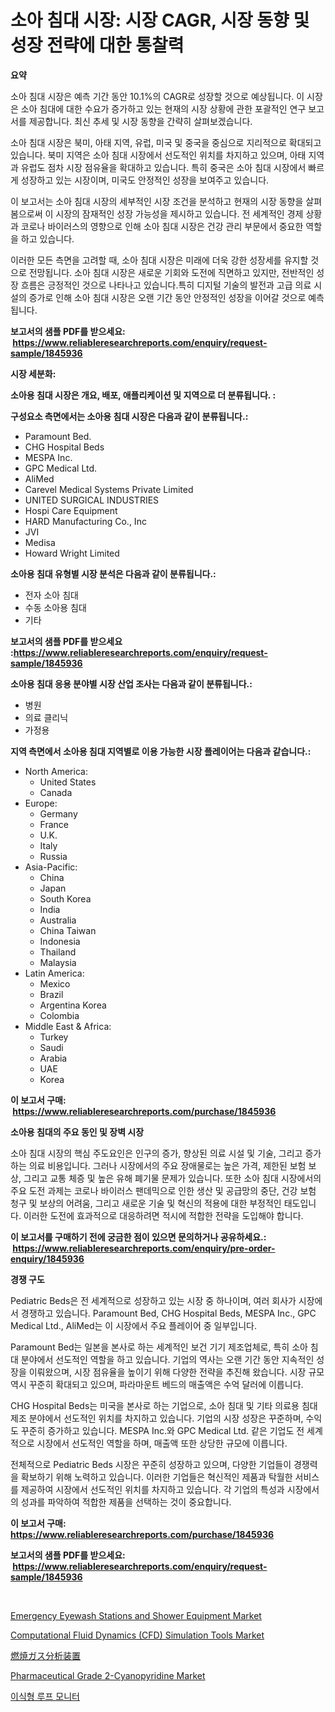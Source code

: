 <p><h1>소아 침대 시장: 시장 CAGR, 시장 동향 및 성장 전략에 대한 통찰력</h1></p><p><strong>요약</strong></p>
<p><p>소아 침대 시장은 예측 기간 동안 10.1%의 CAGR로 성장할 것으로 예상됩니다. 이 시장은 소아 침대에 대한 수요가 증가하고 있는 현재의 시장 상황에 관한 포괄적인 연구 보고서를 제공합니다. 최신 추세 및 시장 동향을 간략히 살펴보겠습니다.</p><p>소아 침대 시장은 북미, 아태 지역, 유럽, 미국 및 중국을 중심으로 지리적으로 확대되고 있습니다. 북미 지역은 소아 침대 시장에서 선도적인 위치를 차지하고 있으며, 아태 지역과 유럽도 점차 시장 점유율을 확대하고 있습니다. 특히 중국은 소아 침대 시장에서 빠르게 성장하고 있는 시장이며, 미국도 안정적인 성장을 보여주고 있습니다.</p><p>이 보고서는 소아 침대 시장의 세부적인 시장 조건을 분석하고 현재의 시장 동향을 살펴봄으로써 이 시장의 잠재적인 성장 가능성을 제시하고 있습니다. 전 세계적인 경제 상황과 코로나 바이러스의 영향으로 인해 소아 침대 시장은 건강 관리 부문에서 중요한 역할을 하고 있습니다.</p><p>이러한 모든 측면을 고려할 때, 소아 침대 시장은 미래에 더욱 강한 성장세를 유지할 것으로 전망됩니다. 소아 침대 시장은 새로운 기회와 도전에 직면하고 있지만, 전반적인 성장 흐름은 긍정적인 것으로 나타나고 있습니다.특히 디지털 기술의 발전과 고급 의료 시설의 증가로 인해 소아 침대 시장은 오랜 기간 동안 안정적인 성장을 이어갈 것으로 예측됩니다.</p></p>
<p><strong>보고서의 샘플 PDF를 받으세요: &nbsp;<a href="https://www.reliableresearchreports.com/enquiry/request-sample/1845936">https://www.reliableresearchreports.com/enquiry/request-sample/1845936</a></strong></p>
<p><strong>시장 세분화:</strong></p>
<p><strong> 소아용 침대 시장은 개요, 배포, 애플리케이션 및 지역으로 더 분류됩니다. :</strong></p>
<p><strong>구성요소 측면에서는 소아용 침대 시장은 다음과 같이 분류됩니다.:</strong></p>
<p><ul><li>Paramount Bed.</li><li>CHG Hospital Beds</li><li>MESPA Inc.</li><li>GPC Medical Ltd.</li><li>AliMed</li><li>Carevel Medical Systems Private Limited</li><li>UNITED SURGICAL INDUSTRIES</li><li>Hospi Care Equipment</li><li>HARD Manufacturing Co., Inc</li><li>JVI</li><li>Medisa</li><li>Howard Wright Limited</li></ul></p>
<p><strong> 소아용 침대 유형별 시장 분석은 다음과 같이 분류됩니다.:</strong></p>
<p><ul><li>전자 소아 침대</li><li>수동 소아용 침대</li><li>기타</li></ul></p>
<p><strong>보고서의 샘플 PDF를 받으세요 :<a href="https://www.reliableresearchreports.com/enquiry/request-sample/1845936">https://www.reliableresearchreports.com/enquiry/request-sample/1845936</a></strong></p>
<p><strong> 소아용 침대 응용 분야별 시장 산업 조사는 다음과 같이 분류됩니다.:</strong></p>
<p><ul><li>병원</li><li>의료 클리닉</li><li>가정용</li></ul></p>
<p><strong>지역 측면에서 소아용 침대 지역별로 이용 가능한 시장 플레이어는 다음과 같습니다.:</strong></p>
<p><ul>
    <li>
        North America:
        <ul>
            <li>United States</li>
            <li>Canada</li>
        </ul>
    </li>
    <li>
        Europe:
        <ul>
            <li>Germany</li>
            <li>France</li>
            <li>U.K.</li>
            <li>Italy</li>
            <li>Russia</li>
        </ul>
    </li>
    <li>
        Asia-Pacific:
        <ul>
            <li>China</li>
            <li>Japan</li>
            <li>South Korea</li>
            <li>India</li>
            <li>Australia</li>
            <li>China Taiwan</li>
            <li>Indonesia</li>
            <li>Thailand</li>
            <li>Malaysia</li>
        </ul>
    </li>
    <li>
        Latin America:
        <ul>
            <li>Mexico</li>
            <li>Brazil</li>
            <li>Argentina Korea</li>
            <li>Colombia</li>
        </ul>
    </li>
    <li>
        Middle East & Africa:
        <ul>
            <li>Turkey</li>
            <li>Saudi</li>
            <li>Arabia</li>
            <li>UAE</li>
            <li>Korea</li>
        </ul>
    </li>
    </ul></p>
<p><strong>이 보고서 구매: &nbsp;<a href="https://www.reliableresearchreports.com/purchase/1845936">https://www.reliableresearchreports.com/purchase/1845936</a></strong></p>
<p><strong>소아용 침대의 주요 동인 및 장벽 시장</strong></p>
<p><p>소아 침대 시장의 핵심 주도요인은 인구의 증가, 향상된 의료 시설 및 기술, 그리고 증가하는 의료 비용입니다. 그러나 시장에서의 주요 장애물로는 높은 가격, 제한된 보험 보상, 그리고 교통 체증 및 높은 유해 폐기물 문제가 있습니다. 또한 소아 침대 시장에서의 주요 도전 과제는 코로나 바이러스 팬데믹으로 인한 생산 및 공급망의 중단, 건강 보험 청구 및 보상의 어려움, 그리고 새로운 기술 및 혁신의 적용에 대한 부정적인 태도입니다. 이러한 도전에 효과적으로 대응하려면 적시에 적합한 전략을 도입해야 합니다.</p></p>
<p><strong>이 보고서를 구매하기 전에 궁금한 점이 있으면 문의하거나 공유하세요.: &nbsp;<a href="https://www.reliableresearchreports.com/enquiry/pre-order-enquiry/1845936">https://www.reliableresearchreports.com/enquiry/pre-order-enquiry/1845936</a></strong></p>
<p><strong>경쟁 구도</strong></p>
<p><p>Pediatric Beds은 전 세계적으로 성장하고 있는 시장 중 하나이며, 여러 회사가 시장에서 경쟁하고 있습니다. Paramount Bed, CHG Hospital Beds, MESPA Inc., GPC Medical Ltd., AliMed는 이 시장에서 주요 플레이어 중 일부입니다.</p><p>Paramount Bed는 일본을 본사로 하는 세계적인 보건 기기 제조업체로, 특히 소아 침대 분야에서 선도적인 역할을 하고 있습니다. 기업의 역사는 오랜 기간 동안 지속적인 성장을 이뤄왔으며, 시장 점유율을 높이기 위해 다양한 전략을 추진해 왔습니다. 시장 규모 역시 꾸준히 확대되고 있으며, 파라마운트 베드의 매출액은 수억 달러에 이릅니다.</p><p>CHG Hospital Beds는 미국을 본사로 하는 기업으로, 소아 침대 및 기타 의료용 침대 제조 분야에서 선도적인 위치를 차지하고 있습니다. 기업의 시장 성장은 꾸준하며, 수익도 꾸준히 증가하고 있습니다. MESPA Inc.와 GPC Medical Ltd. 같은 기업도 전 세계적으로 시장에서 선도적인 역할을 하며, 매출액 또한 상당한 규모에 이릅니다.</p><p>전체적으로 Pediatric Beds 시장은 꾸준히 성장하고 있으며, 다양한 기업들이 경쟁력을 확보하기 위해 노력하고 있습니다. 이러한 기업들은 혁신적인 제품과 탁월한 서비스를 제공하여 시장에서 선도적인 위치를 차지하고 있습니다. 각 기업의 특성과 시장에서의 성과를 파악하여 적합한 제품을 선택하는 것이 중요합니다.</p></p>
<p><strong>이 보고서 구매: &nbsp; <a href="https://www.reliableresearchreports.com/purchase/1845936">https://www.reliableresearchreports.com/purchase/1845936</a></strong></p>
<p><strong>보고서의 샘플 PDF를 받으세요: &nbsp;<a href="https://www.reliableresearchreports.com/enquiry/request-sample/1845936">https://www.reliableresearchreports.com/enquiry/request-sample/1845936</a></strong><strong></strong></p>
<p>&nbsp;</p>
<p><p><a href="https://view.publitas.com/reportprime-1/emergency-eyewash-stations-and-shower-equipment-market-a-comprehensive-report-of-its-market-share-growth-trends-2023-2030/">Emergency Eyewash Stations and Shower Equipment Market</a></p><p><a href="https://view.publitas.com/reportprime-1/computational-fluid-dynamics-cfd-simulation-tools-market-size-share-trends-analysis-report-by-application-regional-outlook-competitive-strategies-and-segment-forecasts-2023-2030/">Computational Fluid Dynamics (CFD) Simulation Tools Market</a></p><p><a href="https://github.com/lababdou/Market-Research-Report-List-2/blob/main/6380915190887.md">燃焼ガス分析装置</a></p><p><a href="https://noble-drawer-34c.notion.site/Pharmaceutical-Grade-2-Cyanopyridine-Market-Size-Market-Trends-and-Growth-Outlook-forecasted-for-p-bde5b135123646788b6bbd52bbefb3ba">Pharmaceutical Grade 2-Cyanopyridine Market</a></p><p><a href="https://medium.com/@jerrodhilll68/%EC%9D%B4%EC%8B%9D-%EA%B0%80%EB%8A%A5%ED%95%9C-%EB%A3%A8%ED%94%84-%EB%AA%A8%EB%8B%88%ED%84%B0-%EC%8B%9C%EC%9E%A5-%EB%8F%99%ED%96%A5-%EB%B0%8F-%EC%8B%9C%EC%9E%A5-%EB%B6%84%EC%84%9D%EC%9D%80-2024%EB%85%84%EB%B6%80%ED%84%B0-2031%EB%85%84%EA%B9%8C%EC%A7%80-%EC%98%88%EC%B8%A1%EB%90%A9%EB%8B%88%EB%8B%A4-8f6e0cd9da1d">이식형 루프 모니터</a></p></p>